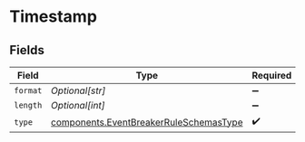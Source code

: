 # Timestamp


## Fields

| Field                                                                                            | Type                                                                                             | Required                                                                                         | Description                                                                                      |
| ------------------------------------------------------------------------------------------------ | ------------------------------------------------------------------------------------------------ | ------------------------------------------------------------------------------------------------ | ------------------------------------------------------------------------------------------------ |
| `format`                                                                                         | *Optional[str]*                                                                                  | :heavy_minus_sign:                                                                               | N/A                                                                                              |
| `length`                                                                                         | *Optional[int]*                                                                                  | :heavy_minus_sign:                                                                               | N/A                                                                                              |
| `type`                                                                                           | [components.EventBreakerRuleSchemasType](../../models/components/eventbreakerruleschemastype.md) | :heavy_check_mark:                                                                               | N/A                                                                                              |